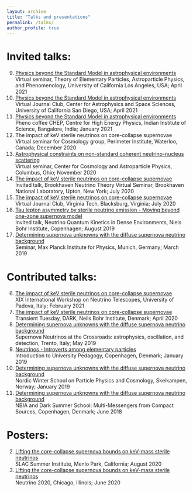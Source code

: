 ```yaml
---
layout: archive
title: "Talks and presentations"
permalink: /talks/
author_profile: true
---
```



<!---
Upcoming talks:
=====
* 
--->


Invited talks:
======
9. [Physics beyond the Standard Model in astrophysical environments](https://annaannafs.github.io/files/TEPAPP.pdf) <br/>
	Virtual seminar, Theory of Elementary Particles, Astroparticle Physics, and Phenomenology, University of California Los Angeles, USA; April 2021
8. [Physics beyond the Standard Model in astrophysical environments](https://annaannafs.github.io/files/CASS.pdf) <br/>
	Virtual Journal Club, Center for Astrophysics and Space Sciences, University of California San Diego, USA; April 2021
7. [Physics beyond the Standard Model in astrophysical environments](https://annaannafs.github.io/files/Suliga_IISc.pdf) <br/>
	Pheno coffee CHEP, Centre for High Energy Physics, Indian Institute of Science, Bangalore, India; January 2021
6. The impact of keV sterile neutrinos on core-collapse supernovae <br/>
	Virtual seminar for Cosmology group, Perimeter Institute, Waterloo, Canada; December 2020
5. [Astrophysical constraints on non-standard coherent neutrino-nucleus scattering](https://annaannafs.github.io/files/Suliga_CCAPP.pdf) <br/>
	Virtual seminar, Center for Cosmology and Astroparticle Physics, Columbus, Ohio; November 2020
4. [The impact of keV sterile neutrinos on core-collapse supernovae](https://annaannafs.github.io/files/BNL_Suliga.pdf)<br/>
	Invited talk, Brookhaven Neutrino Theory Virtual Seminar, Brookhaven National Laboratory, Upton, New York; July 2020
3. [The impact of keV sterile neutrinos on core-collapse supernovae](https://annaannafs.github.io/files/VT_Suliga.pdf)<br/>
	Virtual Journal Club, Virginia Tech, Blacksburg, Virginia; July 2020
2. [Tau lepton asymmetry by sterile neutrino emission - Moving beyond one-zone supernova model](https://annaannafs.github.io/files/NQKW_Suliga.pdf)<br/>
	Invited talk, Neutrino Quantum Kinetics in Dense Environments, Niels Bohr Institute, Copenhagen; August 2019
1. [Determining supernova unknowns with the diffuse supernova neutrino background](https://annaannafs.github.io/files/SEMINAR_Munich.pdf)<br/>
	Seminar, Max Planck Institute for Physics, Munich, Germany; March 2019



Contributed talks:
======
6. [The impact of keV sterile neutrinos on core-collapse supernovae](https://annaannafs.github.io/files/XIX_Neutrino_Telescopes.pdf)<br/>
	XIX International Workshop on Neutrino Telescopes, University of Padova, Italy; February 2021
5. [The impact of keV sterile neutrinos on core-collapse supernovae](https://annaannafs.github.io/files/Anna_Suliga_lesson.pdf)<br/>
	Transient Tuesday, DARK, Neils Bohr Institute, Denmark; April 2020
4. [Determining supernova unknowns with the diffuse supernova neutrino background](https://annaannafs.github.io/files/Suliga_Trento.pdf)<br/>
	Supernova Neutrinos at the Crossroads: astrophysics, oscillation, and detection, Trento, Italy; May 2019
3. [Neutrinos - Introverts among elementary particles](https://annaannafs.github.io/files/Anna_Suliga_lesson.pdf)<br/>
	Introduction to University Pedagogy, Copenhagen, Denmark; January 2019
2. [Determining supernova unknowns with the diffuse supernova neutrino background](https://annaannafs.github.io/files/nordic.pdf) <br/>
	Nordic Winter School on Particle Physics and Cosmology, Skeikampen, Norway; January 2019
1. [Determining supernova unknowns with the diffuse supernova neutrino background](https://annaannafs.github.io/files/Anna_Suliga_presentation.pdf) <br/>
	NBIA and Dark Summer School: Multi-Messengers from Compact Sources, Copenhagen, Denmark; June 2018


Posters:
======
2. [Lifting the core-collapse supernova bounds on keV-mass sterile neutrinos](https://annaannafs.github.io/files/Suliga.pdf) <br/>
	SLAC Summer Institute, Menlo Park, California; August 2020
1. [Lifting the core-collapse supernova bounds on keV-mass sterile neutrinos](https://annaannafs.github.io/files/Suliga.pdf) <br/>
	Neutrino 2020, Chicago, Illinois; June 2020

<!---
{% if site.talkmap_link == true %}

<p style="text-decoration:underline;"><a href="/talkmap.html">See a map of all the places I've given a talk!</a></p>

{% endif %}

{% for post in site.talks reversed %}
  {% include archive-single-talk.html %}
{% endfor %}
--->
